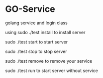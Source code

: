 # GO-Service
golang service and login class

using
sudo ./test install to install server

sudo ./test start to start server

sudo ./test stop to stop server

sudo ./test remove to remove your service

sudo ./test run to start server without service

